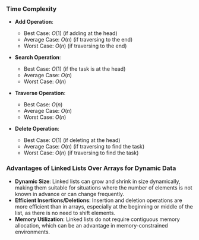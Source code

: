 ### Time Complexity

- **Add Operation**:
  - Best Case: $O(1)$ (if adding at the head)
  - Average Case: $O(n)$ (if traversing to the end)
  - Worst Case: $O(n)$ (if traversing to the end)
  
- **Search Operation**:
  - Best Case: $O(1)$ (if the task is at the head)
  - Average Case: $O(n)$
  - Worst Case: $O(n)$
  
- **Traverse Operation**:
  - Best Case: $O(n)$
  - Average Case: $O(n)$
  - Worst Case: $O(n)$
  
- **Delete Operation**:
  - Best Case: $O(1)$ (if deleting at the head)
  - Average Case: $O(n)$ (if traversing to find the task)
  - Worst Case: $O(n)$ (if traversing to find the task)

### Advantages of Linked Lists Over Arrays for Dynamic Data

- **Dynamic Size**: Linked lists can grow and shrink in size dynamically, making them suitable for situations where the number of elements is not known in advance or can change frequently.
- **Efficient Insertions/Deletions**: Insertion and deletion operations are more efficient than in arrays, especially at the beginning or middle of the list, as there is no need to shift elements.
- **Memory Utilization**: Linked lists do not require contiguous memory allocation, which can be an advantage in memory-constrained environments.
